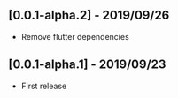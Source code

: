 ## [0.0.1-alpha.2] - 2019/09/26

* Remove flutter dependencies

## [0.0.1-alpha.1] - 2019/09/23

* First release
